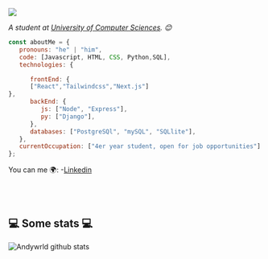 
![](https://github.com/user-attachments/assets/a3c7ac81-9cff-4e51-8eee-219dd6f63bb9)


<p><em>A  student at <a href="https://www.uci.cu">University of Computer Sciences</a>. 😊</br>
</em></p>


```javascript
const aboutMe = {
   pronouns: "he" | "him",
   code: [Javascript, HTML, CSS, Python,SQL],
   technologies: {

      frontEnd: {
      ["React","Tailwindcss","Next.js"]
},
      backEnd: {
         js: ["Node", "Express"],
         py: ["Django"],
      },
      databases: ["PostgreSQl", "mySQL", "SQLlite"],
   },
   currentOccupation: ["4er year student, open for job opportunities"]
};
```
You can me 🌍:
-[Linkedin](https://www.linkedin.com/in/andy-torres-9a1136259/)

</br></br>
<h2>💻 Some stats 💻</h2>

![Andywrld github stats](https://github-readme-stats.vercel.app/api?username=Andywrld&show_icons=true&title_color=fff&icon_color=79ff97&text_color=9f9f9f&bg_color=151515)
